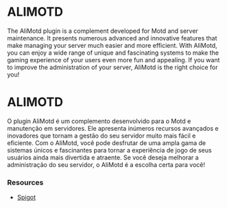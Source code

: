 # ALIMOTD
The AliMotd plugin is a complement developed for Motd and server maintenance. It presents numerous advanced and innovative features that make managing your server much easier and more efficient. With AliMotd, you can enjoy a wide range of unique and fascinating systems to make the gaming experience of your users even more fun and appealing. If you want to improve the administration of your server, AliMotd is the right choice for you!


# ALIMOTD
O plugin AliMotd é um complemento desenvolvido para o Motd e manutenção em servidores. Ele apresenta inúmeros recursos avançados e inovadores que tornam a gestão do seu servidor muito mais fácil e eficiente. Com o AliMotd, você pode desfrutar de uma ampla gama de sistemas únicos e fascinantes para tornar a experiência de jogo de seus usuários ainda mais divertida e atraente. Se você deseja melhorar a administração do seu servidor, o AliMotd é a escolha certa para você!




### Resources
* [Spigot](https://www.spigotmc.org/resources/alimotd-1-8-1-19.107981/)
